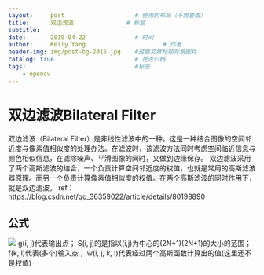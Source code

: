 ```yaml
---
layout:     post                    # 使用的布局（不需要改）
title:      双边滤波               # 标题 
subtitle:   
date:       2019-04-22              # 时间
author:     Kelly Yang                      # 作者
header-img: img/post-bg-2015.jpg    #这篇文章标题背景图片
catalog: true                       # 是否归档
tags:                               #标签
    - opencv
---
```


# 双边滤波Bilateral Filter

双边滤波（Bilateral Filter）是非线性滤波中的一种。这是一种结合图像的空间邻近度与像素值相似度的处理办法。在滤波时，该滤波方法同时考虑空间临近信息与颜色相似信息，在滤除噪声、平滑图像的同时，又做到边缘保存。
双边滤波采用了两个高斯滤波的结合，一个负责计算空间邻近度的权值，也就是常用的高斯滤波器原理。而另一个负责计算像素值相似度的权值。在两个高斯滤波的同时作用下，就是双边滤波。
ref：https://blog.csdn.net/qq_36359022/article/details/80198890

## 公式
![](https://i.imgur.com/egoqWyj.png)
g(i, j)代表输出点；
S(i, j)的是指以(i,j)为中心的(2N+1)(2N+1)的大小的范围；
f(k, l)代表(多个)输入点；
w(i, j, k, l)代表经过两个高斯函数计算出的值(这里还不是权值)